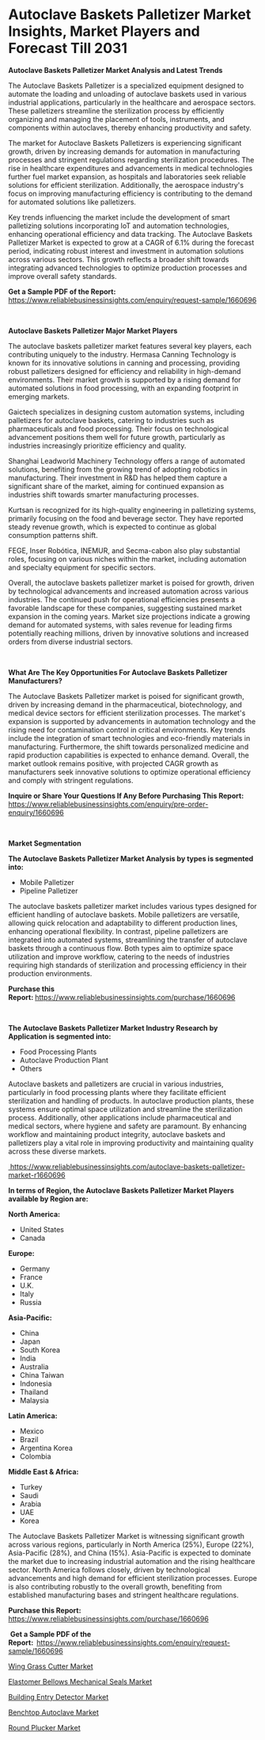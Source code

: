 <p><h1>Autoclave Baskets Palletizer Market Insights, Market Players and Forecast Till 2031</h1></p><p><strong>Autoclave Baskets Palletizer Market Analysis and Latest Trends</strong></p>
<p><p>The Autoclave Baskets Palletizer is a specialized equipment designed to automate the loading and unloading of autoclave baskets used in various industrial applications, particularly in the healthcare and aerospace sectors. These palletizers streamline the sterilization process by efficiently organizing and managing the placement of tools, instruments, and components within autoclaves, thereby enhancing productivity and safety.</p><p>The market for Autoclave Baskets Palletizers is experiencing significant growth, driven by increasing demands for automation in manufacturing processes and stringent regulations regarding sterilization procedures. The rise in healthcare expenditures and advancements in medical technologies further fuel market expansion, as hospitals and laboratories seek reliable solutions for efficient sterilization. Additionally, the aerospace industry's focus on improving manufacturing efficiency is contributing to the demand for automated solutions like palletizers.</p><p>Key trends influencing the market include the development of smart palletizing solutions incorporating IoT and automation technologies, enhancing operational efficiency and data tracking. The Autoclave Baskets Palletizer Market is expected to grow at a CAGR of 6.1% during the forecast period, indicating robust interest and investment in automation solutions across various sectors. This growth reflects a broader shift towards integrating advanced technologies to optimize production processes and improve overall safety standards.</p></p>
<p><strong>Get a Sample PDF of the Report:&nbsp;</strong> <a href="https://www.reliablebusinessinsights.com/enquiry/request-sample/1660696?utm_campaign=75&utm_medium=2&utm_source=Github&utm_content=ia&utm_term=26102024&utm_id=autoclave-baskets-palletizer">https://www.reliablebusinessinsights.com/enquiry/request-sample/1660696</a></p>
<p>&nbsp;</p>
<p><strong>Autoclave Baskets Palletizer Major Market Players</strong></p>
<p><p>The autoclave baskets palletizer market features several key players, each contributing uniquely to the industry. Hermasa Canning Technology is known for its innovative solutions in canning and processing, providing robust palletizers designed for efficiency and reliability in high-demand environments. Their market growth is supported by a rising demand for automated solutions in food processing, with an expanding footprint in emerging markets.</p><p>Gaictech specializes in designing custom automation systems, including palletizers for autoclave baskets, catering to industries such as pharmaceuticals and food processing. Their focus on technological advancement positions them well for future growth, particularly as industries increasingly prioritize efficiency and quality.</p><p>Shanghai Leadworld Machinery Technology offers a range of automated solutions, benefiting from the growing trend of adopting robotics in manufacturing. Their investment in R&D has helped them capture a significant share of the market, aiming for continued expansion as industries shift towards smarter manufacturing processes.</p><p>Kurtsan is recognized for its high-quality engineering in palletizing systems, primarily focusing on the food and beverage sector. They have reported steady revenue growth, which is expected to continue as global consumption patterns shift.</p><p>FEGE, Inser Robótica, INEMUR, and Secma-cabon also play substantial roles, focusing on various niches within the market, including automation and specialty equipment for specific sectors. </p><p>Overall, the autoclave baskets palletizer market is poised for growth, driven by technological advancements and increased automation across various industries. The continued push for operational efficiencies presents a favorable landscape for these companies, suggesting sustained market expansion in the coming years. Market size projections indicate a growing demand for automated systems, with sales revenue for leading firms potentially reaching millions, driven by innovative solutions and increased orders from diverse industrial sectors.</p></p>
<p>&nbsp;</p>
<p><strong>What Are The Key Opportunities For Autoclave Baskets Palletizer Manufacturers?</strong></p>
<p><p>The Autoclave Baskets Palletizer market is poised for significant growth, driven by increasing demand in the pharmaceutical, biotechnology, and medical device sectors for efficient sterilization processes. The market's expansion is supported by advancements in automation technology and the rising need for contamination control in critical environments. Key trends include the integration of smart technologies and eco-friendly materials in manufacturing. Furthermore, the shift towards personalized medicine and rapid production capabilities is expected to enhance demand. Overall, the market outlook remains positive, with projected CAGR growth as manufacturers seek innovative solutions to optimize operational efficiency and comply with stringent regulations.</p></p>
<p><strong>Inquire or Share Your Questions If Any Before Purchasing This Report:</strong> <a href="https://www.reliablebusinessinsights.com/enquiry/pre-order-enquiry/1660696?utm_campaign=75&utm_medium=2&utm_source=Github&utm_content=ia&utm_term=26102024&utm_id=autoclave-baskets-palletizer">https://www.reliablebusinessinsights.com/enquiry/pre-order-enquiry/1660696</a></p>
<p>&nbsp;</p>
<p><strong>Market Segmentation</strong></p>
<p><strong>The Autoclave Baskets Palletizer Market Analysis by types is segmented into:</strong></p>
<p><ul><li>Mobile Palletizer</li><li>Pipeline Palletizer</li></ul></p>
<p><p>The autoclave baskets palletizer market includes various types designed for efficient handling of autoclave baskets. Mobile palletizers are versatile, allowing quick relocation and adaptability to different production lines, enhancing operational flexibility. In contrast, pipeline palletizers are integrated into automated systems, streamlining the transfer of autoclave baskets through a continuous flow. Both types aim to optimize space utilization and improve workflow, catering to the needs of industries requiring high standards of sterilization and processing efficiency in their production environments.</p></p>
<p><strong>Purchase this Report:&nbsp;</strong><a href="https://www.reliablebusinessinsights.com/purchase/1660696?utm_campaign=75&utm_medium=2&utm_source=Github&utm_content=ia&utm_term=26102024&utm_id=autoclave-baskets-palletizer">https://www.reliablebusinessinsights.com/purchase/1660696</a></p>
<p>&nbsp;</p>
<p><strong>The Autoclave Baskets Palletizer Market Industry Research by Application is segmented into:</strong></p>
<p><ul><li>Food Processing Plants</li><li>Autoclave Production Plant</li><li>Others</li></ul></p>
<p><p>Autoclave baskets and palletizers are crucial in various industries, particularly in food processing plants where they facilitate efficient sterilization and handling of products. In autoclave production plants, these systems ensure optimal space utilization and streamline the sterilization process. Additionally, other applications include pharmaceutical and medical sectors, where hygiene and safety are paramount. By enhancing workflow and maintaining product integrity, autoclave baskets and palletizers play a vital role in improving productivity and maintaining quality across these diverse markets.</p></p>
<p><a href="https://www.reliablebusinessinsights.com/autoclave-baskets-palletizer-market-r1660696?utm_campaign=75&utm_medium=2&utm_source=Github&utm_content=ia&utm_term=26102024&utm_id=autoclave-baskets-palletizer">&nbsp;https://www.reliablebusinessinsights.com/autoclave-baskets-palletizer-market-r1660696</a></p>
<p><strong>In terms of Region, the Autoclave Baskets Palletizer Market Players available by Region are:</strong></p>
<p>
    <p> <strong> North America: </strong>
        <ul>
            <li>United States</li>
            <li>Canada</li>
        </ul>
        </p> 
    <p> <strong> Europe: </strong>
        <ul>
            <li>Germany</li>
            <li>France</li>
            <li>U.K.</li>
            <li>Italy</li>
            <li>Russia</li>
        </ul>
        </p> 
    <p> <strong> Asia-Pacific: </strong>
        <ul>
            <li>China</li>
            <li>Japan</li>
            <li>South Korea</li>
            <li>India</li>
            <li>Australia</li>
            <li>China Taiwan</li>
            <li>Indonesia</li>
            <li>Thailand</li>
            <li>Malaysia</li>
        </ul>
        </p> 
    <p> <strong> Latin America: </strong>
        <ul>
            <li>Mexico</li>
            <li>Brazil</li>
            <li>Argentina Korea</li>
            <li>Colombia</li>
        </ul>
        </p> 
    <p> <strong> Middle East & Africa: </strong>
        <ul>
            <li>Turkey</li>
            <li>Saudi</li>
            <li>Arabia</li>
            <li>UAE</li>
            <li>Korea</li>
        </ul>
    </p>
    </p>
<p><p>The Autoclave Baskets Palletizer Market is witnessing significant growth across various regions, particularly in North America (25%), Europe (22%), Asia-Pacific (28%), and China (15%). Asia-Pacific is expected to dominate the market due to increasing industrial automation and the rising healthcare sector. North America follows closely, driven by technological advancements and high demand for efficient sterilization processes. Europe is also contributing robustly to the overall growth, benefiting from established manufacturing bases and stringent healthcare regulations.</p></p>
<p><strong>Purchase this Report: </strong><a href="https://www.reliablebusinessinsights.com/purchase/1660696?utm_campaign=75&utm_medium=2&utm_source=Github&utm_content=ia&utm_term=26102024&utm_id=autoclave-baskets-palletizer">https://www.reliablebusinessinsights.com/purchase/1660696</a></p>
<p>&nbsp;<strong>Get a Sample PDF of the Report:&nbsp;&nbsp;</strong><a href="https://www.reliablebusinessinsights.com/enquiry/request-sample/1660696?utm_campaign=75&utm_medium=2&utm_source=Github&utm_content=ia&utm_term=26102024&utm_id=autoclave-baskets-palletizer">https://www.reliablebusinessinsights.com/enquiry/request-sample/1660696</a></p>
<p><strong></strong></p>
<p><p><a href="https://github.com/erskinemm93/Market-Research-Report-List-1/blob/main/wing-grass-cutter-market.md?utm_campaign=75&utm_medium=2&utm_source=Github&utm_content=ia&utm_term=26102024&utm_id=autoclave-baskets-palletizer">Wing Grass Cutter Market</a></p><p><a href="https://issuu.com/reportprime-2/docs/elastomer-bellows-mechanical-seals-_0e907f57079a5d?utm_campaign=75&utm_medium=2&utm_source=Github&utm_content=ia&utm_term=26102024&utm_id=autoclave-baskets-palletizer">Elastomer Bellows Mechanical Seals Market</a></p><p><a href="https://issuu.com/reportprime-2/docs/building-entry-detector-market-size_fe3fe4b57f1ba5?utm_campaign=75&utm_medium=2&utm_source=Github&utm_content=ia&utm_term=26102024&utm_id=autoclave-baskets-palletizer">Building Entry Detector Market</a></p><p><a href="https://www.linkedin.com/pulse/strategic-roadmap-global-benchtop-autoclave-market-insights-wj1mf?utm_campaign=75&utm_medium=2&utm_source=Github&utm_content=ia&utm_term=26102024&utm_id=autoclave-baskets-palletizer">Benchtop Autoclave Market</a></p><p><a href="https://github.com/pespeyervi/Market-Research-Report-List-1/blob/main/round-plucker-market.md?utm_campaign=75&utm_medium=2&utm_source=Github&utm_content=ia&utm_term=26102024&utm_id=autoclave-baskets-palletizer">Round Plucker Market</a></p></p>
